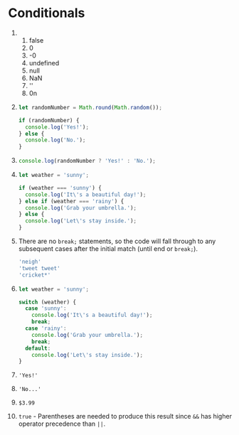 # Conditionals

1. 1. false
   2. 0
   3. -0
   4. undefined
   5. null
   5. NaN
   7. ''
   8. 0n

2. ```js
   let randomNumber = Math.round(Math.random());

   if (randomNumber) {
     console.log('Yes!');
   } else {
     console.log('No.');
   }
   

3. ```js
   console.log(randomNumber ? 'Yes!' : 'No.');
   ```

4. ```js
   let weather = 'sunny';
   
   if (weather === 'sunny') {
     console.log('It\'s a beautiful day!');
   } else if (weather === 'rainy') {
     console.log('Grab your umbrella.');
   } else {
     console.log('Let\'s stay inside.');
   }
   ```

5. There are no `break;` statements, so the code will fall through to any subsequent cases after the initial match (until end or `break;`).
   ```js
   'neigh'
   'tweet tweet'
   'cricket*'
   ```

6. ```js
   let weather = 'sunny';

   switch (weather) {
     case 'sunny':
       console.log('It\'s a beautiful day!');
       break;
     case 'rainy':
       console.log('Grab your umbrella.');
       break;
     default:
       console.log('Let\'s stay inside.');
   }
   ```
7. `'Yes!'`

8. `'No...'`

9. `$3.99`

10. `true` - Parentheses are needed to produce this result since `&&` has higher operator precedence than `||`.